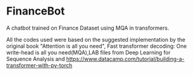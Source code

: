 # FinanceBot
A chatbot trained on Finance Dataset using  MQA in transformers.

All the codes used were based on the suggested implementation by the original book "Attention is all you need", Fast transformer decoding: One write-head is all you need(MQA),LAB files from Deep Learning for Sequence Analysis and https://www.datacamp.com/tutorial/building-a-transformer-with-py-torch
